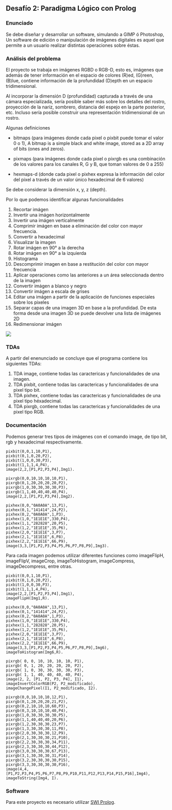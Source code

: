 ## Desafío 2: Paradigma Lógico con Prolog

### Enunciado

Se debe diseñar y desarrollar un software, simulando a GIMP ó Photoshop, Un software de edición o manipulación de imágenes digitales es aquel que permite a un usuario realizar distintas operaciones sobre éstas.

### Análisis del problema

El proyecto se trabaja en imágenes RGBD o RGB-D, esto es, imágenes que además de tener información en el espacio de colores (R)ed, (G)reen, (B)lue, contiene información de la profundidad (D)epth en un espacio tridimensional. 

Al incorporar la dimensión D (profundidad) capturada a través de una cámara especializada, sería posible saber más sobre los detalles del rostro, proyección de la nariz, sombrero, distancia del espejo en la parte posterior, etc. Incluso sería posible construir una representación tridimensional de un rostro.

Algunas definiciones

* bitmaps (para imágenes donde cada pixel o pixbit puede tomar el valor  0 o 1), A bitmap is a simple black and white image, stored as a 2D array of bits (ones and zeros).

* pixmaps (para imágenes donde cada pixel o pixrgb es una combinación de los valores para los canales R, G y B, que toman valores de 0 a 255)

* hexmaps-d (donde cada pixel o pixhex expresa la información del color del pixel a través de un valor único hexadecimal de 6 valores) 

Se debe considerar la dimensión x, y, z (depth).
 
Por lo que podemos identificar algunas funcionalidades 

1. Recortar imágen
2. Invertir una imágen horizontalmente
3. Invertir una imágen verticalmente
4. Comprimir imágen en base a eliminación del color con mayor frecuencia.
5. Convertir a hexadecimal
6. Visualizar la imagen
7. Rotar imágen en 90° a la derecha
8. Rotar imágen en 90° a la izquierda
9. Histograma
10. Descomprimir imagen en base a restitución del color con mayor frecuencia
11. Aplicar operaciones como las anteriores a un área seleccionada dentro de la imagen
12. Convertir imágen a blanco y negro
13. Convertir imágen a escala de grises
14. Editar una imágen a partir de la aplicación de funciones especiales sobre los pixeles
15. Separar capas de una imagen 3D en base a la profundidad. De esta forma desde una imagen 3D se puede devolver una lista de imágenes 2D
16. Redimensionar imágen




![](https://miro.medium.com/max/1306/1*I0I0QKbcXrvyI2usu-si_Q.webp)




### TDAs

A partir del enenunciado se concluye que el programa contiene los siguientes TDAs:

1. TDA image, contiene todas las caractericas y funcionalidades de una imagen.
2. TDA pixbit, contiene todas las caractericas y funcionalidades de una pixel tipo bit.
3. TDA pixhex, contiene todas las caractericas y funcionalidades de una pixel tipo héxadecimal.
4. TDA pixrgb, contiene todas las caractericas y funcionalidades de una pixel tipo RGB.

### Documentación

Podemos generar tres tipos de imágenes con el comando image, de tipo bit, rgb y hexadecimal respectivamente.

```
pixbit(0,0,1,10,P1),
pixbit(0,1,0,20,P2),
pixbit(1,0,0,30,P3),
pixbit(1,1,1,4,P4),
image(2,2,[P1,P2,P3,P4],Img1).

pixrgb(0,0,10,10,10,10,P1),
pixrgb(0,1,20,20,20,20,P2),
pixrgb(1,0,30,30,30,30,P3),
pixrgb(1,1,40,40,40,40,P4),
image(2,2,[P1,P2,P3,P4],Img2).

pixhex(0,0,"0A0A0A",13,P1),
pixhex(0,1,"141414",24,P2),
pixhex(0,2,"0A0A0A",1,P3),
pixhex(1,0,"1E1E1E",330,P4),
pixhex(1,1,"282828",20,P5),
pixhex(1,2,"1E1E1E",35,P6),
pixhex(2,0,"1E1E1E",3,P7),
pixhex(2,1,"1E1E1E",6,P8),
pixhex(2,2,"1E1E1E",66,P9),
image(3,3,[P1,P2,P3,P4,P5,P6,P7,P8,P9],Img3).

```
Para cada imagen podemos utilizar diferentes funciones como imageFlipH, imageFlipV, imageCrop, imageToHistogram, imageCompress, imageDecompress, entre otras.

```
pixbit(0,0,1,10,P1),
pixbit(0,1,0,20,P2),
pixbit(1,0,0,30,P3),
pixbit(1,1,1,4,P4),
image(2,2,[P1,P2,P3,P4],Img1),
imageFlipH(Img1,R).
```

```
pixhex(0,0,"0A0A0A",13,P1),
pixhex(0,1,"141414",24,P2),
pixhex(0,2,"0A0A0A",1,P3),
pixhex(1,0,"1E1E1E",330,P4),
pixhex(1,1,"282828",20,P5),
pixhex(1,2,"1E1E1E",35,P6),
pixhex(2,0,"1E1E1E",3,P7),
pixhex(2,1,"1E1E1E",6,P8),
pixhex(2,2,"1E1E1E",66,P9),
image(3,3,[P1,P2,P3,P4,P5,P6,P7,P8,P9],Img6),
imageToHistogram(Img6,R).
```

```
pixrgb( 0, 0, 10, 10, 10, 10, P1), 
pixrgb( 0, 1, 20, 20, 20, 20, P2), 
pixrgb( 1, 0, 30, 30, 30, 30, P3), 
pixrgb( 1, 1, 40, 40, 40, 40, P4), 
image(2, 2, [P1, P2, P3, P4], I1), 
imageInvertColorRGB(P2, P2_modificado), 
imageChangePixel(I1, P2_modificado, I2).
```

```
pixrgb(0,0,10,10,10,12,P1),
pixrgb(0,1,20,20,20,21,P2),
pixrgb(0,2,10,10,10,60,P3),
pixrgb(0,3,10,10,10,40,P4),
pixrgb(1,0,30,30,30,30,P5),
pixrgb(1,1,40,40,40,20,P6),
pixrgb(1,2,30,30,30,23,P7),
pixrgb(1,3,30,30,30,11,P8),
pixrgb(2,0,30,30,30,12,P9),
pixrgb(2,1,30,30,30,21,P10),
pixrgb(2,2,30,30,30,34,P11),
pixrgb(2,3,30,30,30,44,P12),
pixrgb(3,0,30,30,30,67,P13),
pixrgb(3,1,30,30,30,31,P14),
pixrgb(3,2,30,30,30,30,P15),
pixrgb(3,3,30,30,30,30,P16),
image(4,4,[P1,P2,P3,P4,P5,P6,P7,P8,P9,P10,P11,P12,P13,P14,P15,P16],Img4),
imageToString(Img4, I).
```

### Software

Para este proyecto es necesario utilizar [SWI Prolog](https://www.swi-prolog.org/pldoc/man?section=typetest). 

